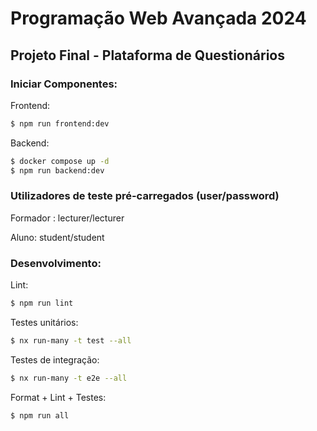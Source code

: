 # Programação Web Avançada 2024

## Projeto Final - Plataforma de Questionários

### Iniciar Componentes:

Frontend:

```sh
$ npm run frontend:dev
```

Backend:

```sh
$ docker compose up -d
$ npm run backend:dev
```

### Utilizadores de teste pré-carregados (user/password)
Formador : lecturer/lecturer

Aluno: student/student

### Desenvolvimento:

Lint:

```sh
$ npm run lint
```

Testes unitários:

```sh
$ nx run-many -t test --all
```

Testes de integração:

```sh
$ nx run-many -t e2e --all
```

Format + Lint + Testes:

```sh
$ npm run all
```
